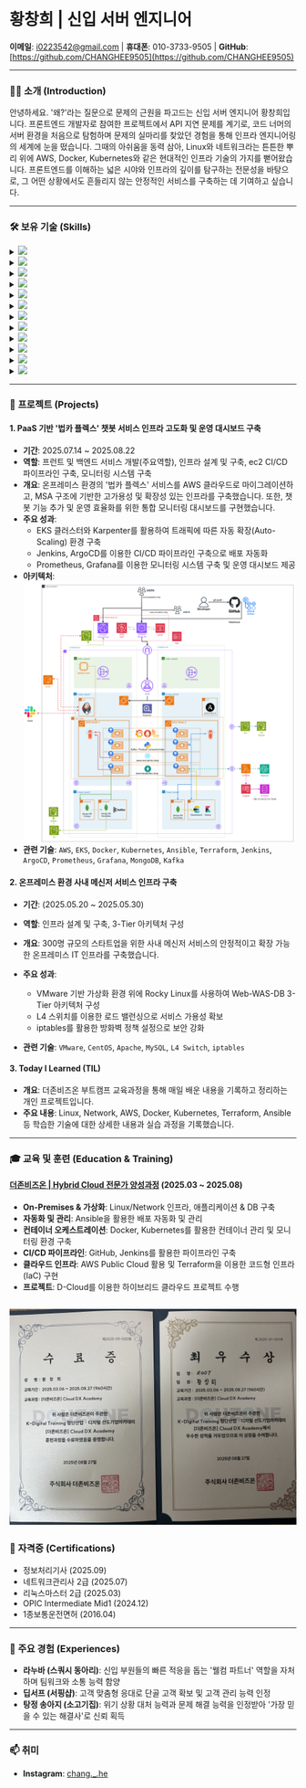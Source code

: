 # 황창희 | 신입 서버 엔지니어

**이메일**: i0223542@gmail.com | **휴대폰**: 010-3733-9505 | **GitHub**: [https://github.com/CHANGHEE9505](https://github.com/CHANGHEE9505)

---

### 🙋‍♂️ **소개 (Introduction)**
안녕하세요. '왜?'라는 질문으로 문제의 근원을 파고드는 신입 서버 엔지니어 황창희입니다. 프론트엔드 개발자로 참여한 프로젝트에서 API 지연 문제를 계기로, 코드 너머의 서버 환경을 처음으로 탐험하며 문제의 실마리를 찾았던 경험을 통해 인프라 엔지니어링의 세계에 눈을 떴습니다. 그때의 아쉬움을 동력 삼아, Linux와 네트워크라는 튼튼한 뿌리 위에 AWS, Docker, Kubernetes와 같은 현대적인 인프라 기술의 가지를 뻗어왔습니다. 프론트엔드를 이해하는 넓은 시야와 인프라의 깊이를 탐구하는 전문성을 바탕으로, 그 어떤 상황에서도 흔들리지 않는 안정적인 서비스를 구축하는 데 기여하고 싶습니다.

---

### 🛠️ **보유 기술 (Skills)**

<details>
  <summary><img src="https://img.shields.io/badge/Linux-FCC624?style=for-the-badge&logo=linux&logoColor=black"></summary>
  
  - **기본 설정**: 다양한 배포판 사용 경험 (CentOS, Ubuntu, Rocky Linux, Kali Linux), 네트워크 및 보안 초기 설정, 패키지 관리 (yum, apt), 소유권/허가권에 대한 이해 및 관리
  - **서버 핵심 서비스 구축 및 운영**: Web/WAS (Apache, Nginx) 구축, 가상 호스트 설정 및 부하 분산 구성
  - **네트워크 서비스**: DNS (BIND), DHCP, NFS 서버 구축 및 장애 대응
  - **원격 접속**: SSH, Telnet 등 원격 접속 프로토콜 설정 및 보안 강화
  - **시스템 관리 및 자동화**: Crontab을 활용한 주기적인 작업 스케줄링, Shell script 작성
  - **스토리지 관리**: LVM을 이용한 파티션 생성 및 확장, fstab을 통한 오토마운트 설정
</details>

<details>
  <summary><img src="https://img.shields.io/badge/Docker-2496ED?style=for-the-badge&logo=docker&logoColor=white"></summary>
  
  - **이미지 관리**: Dockerfile을 직접 작성하여 커스텀 이미지 빌드, Docker Hub를 이용한 이미지 관리
  - **컨테이너 운영**: Apache, MariaDB 등 주요 애플리케이션의 컨테이너화, 데이터 영속성 관리
  - **네트워크**: Docker Network에 대한 이해 및 컨테이너 간 통신 제어
</details>

<details>
  <summary><img src="https://img.shields.io/badge/Kubernetes-326CE5?style=for-the-badge&logo=kubernetes&logoColor=white"></summary>
  
  - **클러스터 구축 및 운영**: On-premise 환경에서 Kubernetes 클러스터 구축, Pod, Deployment, Service, ReplicaSet 등 핵심 오브젝트 운영
  - **트래픽 관리 및 스케일링**: Ingress를 통한 외부 트래픽 제어, HPA를 이용한 트래픽 기반 오토 스케일링
</details>

<details>
  <summary><img src="https://img.shields.io/badge/Terraform-7B42BC?style=for-the-badge&logo=terraform&logoColor=white"></summary>
  
  - **인프라 자동화**: Terraform 코드를 사용하여 AWS 인프라(VPC, Subnet, EC2 등) 정의 및 자동화, 변수, 출력, 모듈을 활용하여 재사용 가능하고 효율적인 코드 작성
</details>

<details>
  <summary><img src="https://img.shields.io/badge/Ansible-EE0000?style=for-the-badge&logo=ansible&logoColor=white"></summary>
  
  - **구성 관리 자동화**: Vagrant로 가상화 테스트 환경을 구축하고 Ansible 플레이북 작성, 다수 서버의 패키지 설치, 설정 변경 등 반복 작업을 자동화
  - **플레이북 작성**: 조건문, 반복문을 활용하여 유연하고 확장성 있는 자동화 스크립트 작성
</details>

<details>
  <summary><img src="https://img.shields.io/badge/AWS-232F3E?style=for-the-badge&logo=amazon-aws&logoColor=white"></summary>
  
  - **컴퓨트 & 컨테이너**: EKS, EC2, Lambda
  - **네트워킹 및 콘텐츠 전송**: VPC, Route 53, CloudFront, ALB, API Gateway
  - **스토리지**: S3
  - **보안 및 자격 증명**: IAM, Cognito, ACM
  - **AI / Machine Learning**: Amazon Bedrock
</details>

<details>
  <summary><img src="https://img.shields.io/badge/JavaScript-F7DF1E?style=for-the-badge&logo=javascript&logoColor=black"></summary>
</details>

<details>
  <summary><img src="https://img.shields.io/badge/React-61DAFB?style=for-the-badge&logo=react&logoColor=black"></summary>
</details>

<details>
  <summary><img src="https://img.shields.io/badge/Node.js-339933?style=for-the-badge&logo=node.js&logoColor=white"></summary>
</details>

<details>
  <summary><img src="https://img.shields.io/badge/Python-3776AB?style=for-the-badge&logo=python&logoColor=white"></summary>
</details>

<details>
  <summary><img src="https://img.shields.io/badge/MySQL-4479A1?style=for-the-badge&logo=mysql&logoColor=white"></summary>
</details>

<details>
  <summary><img src="https://img.shields.io/badge/GitHub-181717?style=for-the-badge&logo=github&logoColor=white"></summary>
</details>

---

### 🚀 **프로젝트 (Projects)**

#### 1. PaaS 기반 '법카 플렉스' 챗봇 서비스 인프라 고도화 및 운영 대시보드 구축
- **기간**: 2025.07.14 ~ 2025.08.22
- **역할**: 프런트 및 백엔드 서비스 개발(주요역할), 인프라 설계 및 구축, ec2 CI/CD 파이프라인 구축, 모니터링 시스템 구축
- **개요**: 온프레미스 환경의 '법카 플렉스' 서비스를 AWS 클라우드로 마이그레이션하고, MSA 구조에 기반한 고가용성 및 확장성 있는 인프라를 구축했습니다. 또한, 챗봇 기능 추가 및 운영 효율화를 위한 통합 모니터링 대시보드를 구현했습니다.
- **주요 성과**:
    - EKS 클러스터와 Karpenter를 활용하여 트래픽에 따른 자동 확장(Auto-Scaling) 환경 구축
    - Jenkins, ArgoCD를 이용한 CI/CD 파이프라인 구축으로 배포 자동화
    - Prometheus, Grafana를 이용한 모니터링 시스템 구축 및 운영 대시보드 제공
- **아키텍처**:
  ![아키텍처](assets/architecture.png)
- **관련 기술**: `AWS`, `EKS`, `Docker`, `Kubernetes`, `Ansible`, `Terraform`, `Jenkins`, `ArgoCD`, `Prometheus`, `Grafana`, `MongoDB`, `Kafka`

#### 2. 온프레미스 환경 사내 메신저 서비스 인프라 구축
- **기간**: (2025.05.20 ~ 2025.05.30)
- **역할**: 인프라 설계 및 구축, 3-Tier 아키텍처 구성
- **개요**: 300명 규모의 스타트업을 위한 사내 메신저 서비스의 안정적이고 확장 가능한 온프레미스 IT 인프라를 구축했습니다.
- **주요 성과**:
    - VMware 기반 가상화 환경 위에 Rocky Linux를 사용하여 Web-WAS-DB 3-Tier 아키텍처 구성
    - L4 스위치를 이용한 로드 밸런싱으로 서비스 가용성 확보
    - iptables를 활용한 방화벽 정책 설정으로 보안 강화
    
- **관련 기술**: `VMware`, `CentOS`, `Apache`, `MySQL`, `L4 Switch`, `iptables`

#### 3. Today I Learned (TIL)
- **개요**: 더존비즈온 부트캠프 교육과정을 통해 매일 배운 내용을 기록하고 정리하는 개인 프로젝트입니다.
- **주요 내용**: Linux, Network, AWS, Docker, Kubernetes, Terraform, Ansible 등 학습한 기술에 대한 상세한 내용과 실습 과정을 기록했습니다.

---

### 🎓 **교육 및 훈련 (Education & Training)**

#### [더존비즈온 | Hybrid Cloud 전문가 양성과정](https://dx.himedia.co.kr/) (2025.03 ~ 2025.08)
- **On-Premises & 가상화**: Linux/Network 인프라, 애플리케이션 & DB 구축
- **자동화 및 관리**: Ansible을 활용한 배포 자동화 및 관리
- **컨테이너 오케스트레이션**: Docker, Kubernetes를 활용한 컨테이너 관리 및 모니터링 환경 구축
- **CI/CD 파이프라인**: GitHub, Jenkins를 활용한 파이프라인 구축
- **클라우드 인프라**: AWS Public Cloud 활용 및 Terraform을 이용한 코드형 인프라(IaC) 구현
- **프로젝트**: D-Cloud를 이용한 하이브리드 클라우드 프로젝트 수행

![수료증 및 상장](assets/인증.jpg)
---

### 📜 **자격증 (Certifications)**
- 정보처리기사 (2025.09)
- 네트워크관리사 2급 (2025.07)
- 리눅스마스터 2급 (2025.03)
- OPIC Intermediate Mid1 (2024.12)
- 1종보통운전면허 (2016.04)

---

### 🤝 **주요 경험 (Experiences)**

- **라누바 (스쿼시 동아리)**: 신입 부원들의 빠른 적응을 돕는 '웰컴 파트너' 역할을 자처하며 팀워크와 소통 능력 함양
- **딥서프 (서핑샵)**: 고객 맞춤형 응대로 단골 고객 확보 및 고객 관리 능력 인정
- **탕정 송아지 (소고기집)**: 위기 상황 대처 능력과 문제 해결 능력을 인정받아 '가장 믿을 수 있는 해결사'로 신뢰 획득

---

### 📫 **취미**
- **Instagram**: [chang._.he](https://www.instagram.com/chang._.he) 

